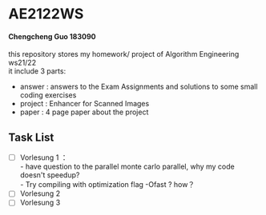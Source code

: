 # AE2122WS
#### Chengcheng Guo 183090 <br>
this repository stores my homework/ project of Algorithm Engineering ws21/22 <br>
it include 3 parts:
  - answer  : answers to the Exam Assignments and solutions to some small coding exercises
  - project : Enhancer for Scanned Images
  - paper   : 4 page paper about the project


## Task List
- [ ] Vorlesung 1 ：  <br>
      - have question to the parallel monte carlo parallel, why my code doesn't speedup? <br>
      - Try compiling with optimization flag -Ofast ? how？  <br>
- [ ] Vorlesung 2
- [ ] Vorlesung 3
